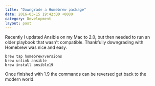 ```yaml
---
title: "Downgrade a Homebrew package"
date: 2016-03-15 19:42:00 +0000
category: Development
layout: post
---
```

Recently I updated Ansible on my Mac to 2.0, but then needed to run an older playbook that wasn't compatible.
Thankfully downgrading with Homebrew was nice and easy.

```
brew tap homebrew/versions
brew unlink ansible
brew install ansible19
```

Once finished with 1.9 the commands can be reversed get back to the modern world.
